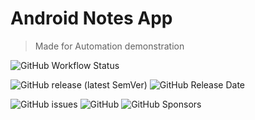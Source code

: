 # Android Notes App
> Made for Automation demonstration

![GitHub Workflow Status](https://img.shields.io/github/actions/workflow/status/jayc13/android-notes-app-for-automation/android-main-push.yml?label=Production%20-%20Build%20%26%20Test&style=for-the-badge) 

![GitHub release (latest SemVer)](https://img.shields.io/github/v/release/jayc13/android-notes-app-for-automation?label=Version&style=for-the-badge) ![GitHub Release Date](https://img.shields.io/github/release-date/jayc13/android-notes-app-for-automation?style=for-the-badge)

![GitHub issues](https://img.shields.io/github/issues/jayc13/android-notes-app-for-automation?style=for-the-badge) ![GitHub](https://img.shields.io/github/license/jayc13/android-notes-app-for-automation?style=for-the-badge) ![GitHub Sponsors](https://img.shields.io/github/sponsors/jayc13?style=for-the-badge)
